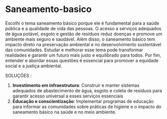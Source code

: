# Saneamento-basico
Escolhi o tema saneamento básico porque ele é fundamental para a saúde pública e a qualidade de vida das pessoas. O acesso a serviços adequados de água potável, esgoto e gestão de resíduos reduz doenças e promove um ambiente mais seguro e saudável. Além disso, o saneamento básico tem impacto direto na preservação ambiental e no desenvolvimento sustentável das comunidades. Estudar e melhorar esse tema pode transformar realidades e garantir um futuro mais justo e equilibrado para todos. Por fim, entender e abordar essas questões é essencial para promover a equidade social e a justiça ambiental. 

SOLUÇÕES :
1. **Investimento em infraestrutura**: Construir e manter sistemas adequados de abastecimento de água, esgoto e coleta de resíduos para garantir acesso universal a esses serviços essenciais
2. **Educação e conscientização**: Implementar programas de educação para informar as comunidades sobre práticas de higiene e o impacto do saneamento básico  na saúde e no meio ambiente.
